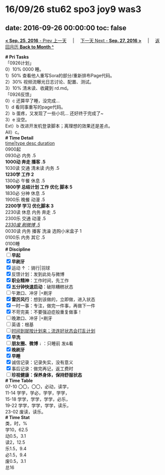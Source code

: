 # 16/09/26 stu62 spo3 joy9 was3

date: 2016-09-26 00:00:00
toc: false
---
[**< Sep. 25, 2016** - Prev 上一天](/lifelogs/2016/09/d25.html) &nbsp; &nbsp; | &nbsp; &nbsp; [下一天 Next - **Sep. 27, 2016 >**](/lifelogs/2016/09/d27.html) &nbsp; &nbsp; |  &nbsp; &nbsp; [返回月历 **Back to Month ^**](/lifelogs/2016/09/index.html)
<br/><div><div><div><div><div><div><b># Pri Tasks</b></div><div>「0926计划」</div></div></div><div>0）10% 0000 睡。</div></div><div>1）50% 查看他人重写Sora的部分/重新排布Page代码。</div><div><div>2）30% 视频流曝光日志讨论、配置、测试。</div><div>3）10% 清未读、收藏到 rd.md。</div></div><div><div><div></div></div></div></div></div><div>「0926反馈」</div><div>0）c 还算早了睡，没完成…</div><div><div><div>1）d 看同事重写的page代码。</div><div>2）b 蛋疼，又发现了一些小坑… 还好终于完成了~</div><div>3）e 没空。</div><div>Ext）b 改进开发机登录脚本；离理想的效果还是差点。</div><div><div>All）c。</div><div><b># Time Detail</b></div></div><div><u>time|type desc duration</u></div><div>0900起</div><div>0930必 内务 .5</div><div><b>1000动 奔走 播客 .5</b></div><div>1030读 交通 清未读 内务 .5</div><div><b>1230学 工作 2</b></div><div>1300必 午餐 休息 .5</div><div><b>1800学 总结计划 工作 优化 脚本 5</b></div><div><div>1830必 分神 休息 .5</div></div><div>1900乐 晚餐 动漫 .5</div><div><b>2200学 学习 优化脚本 3</b></div></div></div><div><div><div>2230读 休息 内务 奔走 .5</div><div>2300乐 交通 动漫 .5</div></div><div><i><u>2330废 刷微博 .5</u></i></div><div>0030读 内务 播客 洗澡 选购小米盒子 1</div><div>0100乐 内务 其它 .5</div><div><div><div><div><div><div><div>0100睡</div><div><b># Discipline</b></div></div><div><div><b><input type="checkbox"/>早起</b></div><div><input checked="true" type="checkbox"/><b>早刷牙</b></div></div><div><input checked="true" type="checkbox"/>运动 ↑ ：骑行|羽球</div><div><div><input checked="true" type="checkbox"/>反馈计划：发到此处与微博</div><div><input checked="true" type="checkbox"/><b>职业精神</b>：工作时间，先工作</div><div><input checked="true" type="checkbox"/><b>五分钟快速启动</b>：破除糟糕状态</div><div><input type="checkbox"/>午漱口、冲牙 |+刷牙</div><div><input checked="true" type="checkbox"/><b>雷厉风行</b>：想到该做的，立即做，进入状态</div><div><input checked="true" type="checkbox"/><a dir="ltr"/><a dir="ltr">一时</a>一事：专注，做完一件事，再做下一件</div><div><input checked="true" type="checkbox"/>不苛完美：不要强迫症般重复做事！</div><div><input type="checkbox"/>晚漱口、冲牙 |+刷牙</div><div><input type="checkbox"/>英语：根基</div><div><u><input type="checkbox"/>时间到就按计划来；流连好状态会打乱计划</u></div><div><input checked="true" type="checkbox"/><b>早洗</b></div><div><b style="font-family:gotham, helvetica, arial, sans-serif;font-size:14px;"><input type="checkbox"/>朋友圈、微博</b> <span style="font-family:gotham, helvetica, arial, sans-serif;font-size:14px;">↓ ：只睡前 发&amp;看</span></div><div><b><input checked="true" type="checkbox"/>晚刷牙</b></div><div><input checked="true" type="checkbox"/><b>早睡</b></div><div><div><input checked="true" type="checkbox"/>诚信记录：记录失实，没有意义</div><div><input checked="true" type="checkbox"/>事后记录：做完再记，返工费时</div></div><div style="font-family:gotham, helvetica, arial, sans-serif;font-size:14px;"><b><input type="checkbox"/>珍视健康：保养身体，保持舒服状态</b></div><div><b># Time Table</b></div><div>07-10 〇〇，〇〇，必动，读学，</div><div>11-14 学学，学必，学学，学学，</div><div>15-18 学学，学学，学学，必乐，</div><div>19-22 学学，学学，学学，读乐，</div><div>23-02 废读，读乐。</div><div><b># Time Stat</b></div><div>类，时，%</div><div>学10，62.5</div><div>动0.5，3.1</div><div>读2，12.5</div><div>乐1.5，9.4</div><div>必1.5，9.4</div><div>废0.5，3.1</div><div>总16</div>
